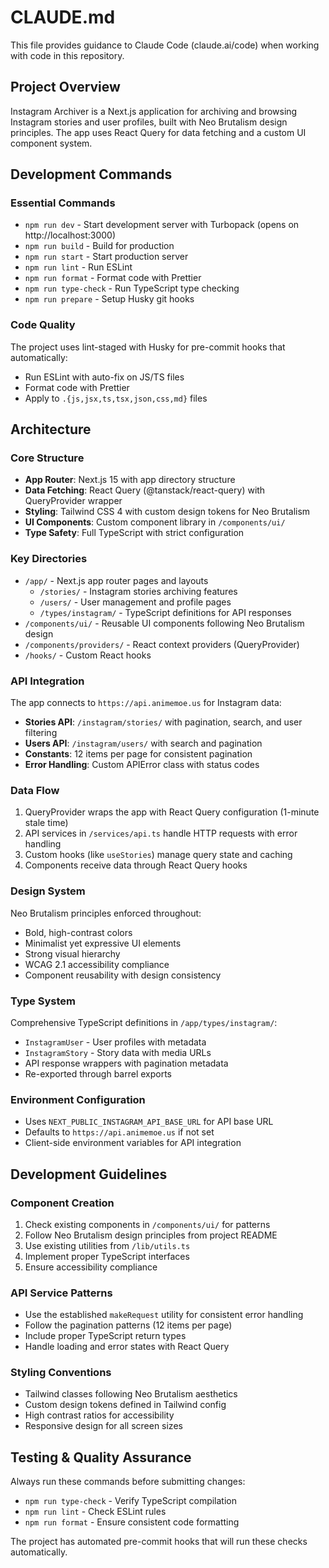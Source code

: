 # CLAUDE.md

This file provides guidance to Claude Code (claude.ai/code) when working with code in this repository.

## Project Overview

Instagram Archiver is a Next.js application for archiving and browsing Instagram stories and user profiles, built with Neo Brutalism design principles. The app uses React Query for data fetching and a custom UI component system.

## Development Commands

### Essential Commands

- `npm run dev` - Start development server with Turbopack (opens on http://localhost:3000)
- `npm run build` - Build for production
- `npm run start` - Start production server
- `npm run lint` - Run ESLint
- `npm run format` - Format code with Prettier
- `npm run type-check` - Run TypeScript type checking
- `npm run prepare` - Setup Husky git hooks

### Code Quality

The project uses lint-staged with Husky for pre-commit hooks that automatically:

- Run ESLint with auto-fix on JS/TS files
- Format code with Prettier
- Apply to `.{js,jsx,ts,tsx,json,css,md}` files

## Architecture

### Core Structure

- **App Router**: Next.js 15 with app directory structure
- **Data Fetching**: React Query (@tanstack/react-query) with QueryProvider wrapper
- **Styling**: Tailwind CSS 4 with custom design tokens for Neo Brutalism
- **UI Components**: Custom component library in `/components/ui/`
- **Type Safety**: Full TypeScript with strict configuration

### Key Directories

- `/app/` - Next.js app router pages and layouts
  - `/stories/` - Instagram stories archiving features
  - `/users/` - User management and profile pages
  - `/types/instagram/` - TypeScript definitions for API responses
- `/components/ui/` - Reusable UI components following Neo Brutalism design
- `/components/providers/` - React context providers (QueryProvider)
- `/hooks/` - Custom React hooks

### API Integration

The app connects to `https://api.animemoe.us` for Instagram data:

- **Stories API**: `/instagram/stories/` with pagination, search, and user filtering
- **Users API**: `/instagram/users/` with search and pagination
- **Constants**: 12 items per page for consistent pagination
- **Error Handling**: Custom APIError class with status codes

### Data Flow

1. QueryProvider wraps the app with React Query configuration (1-minute stale time)
2. API services in `/services/api.ts` handle HTTP requests with error handling
3. Custom hooks (like `useStories`) manage query state and caching
4. Components receive data through React Query hooks

### Design System

Neo Brutalism principles enforced throughout:

- Bold, high-contrast colors
- Minimalist yet expressive UI elements
- Strong visual hierarchy
- WCAG 2.1 accessibility compliance
- Component reusability with design consistency

### Type System

Comprehensive TypeScript definitions in `/app/types/instagram/`:

- `InstagramUser` - User profiles with metadata
- `InstagramStory` - Story data with media URLs
- API response wrappers with pagination metadata
- Re-exported through barrel exports

### Environment Configuration

- Uses `NEXT_PUBLIC_INSTAGRAM_API_BASE_URL` for API base URL
- Defaults to `https://api.animemoe.us` if not set
- Client-side environment variables for API integration

## Development Guidelines

### Component Creation

1. Check existing components in `/components/ui/` for patterns
2. Follow Neo Brutalism design principles from project README
3. Use existing utilities from `/lib/utils.ts`
4. Implement proper TypeScript interfaces
5. Ensure accessibility compliance

### API Service Patterns

- Use the established `makeRequest` utility for consistent error handling
- Follow the pagination patterns (12 items per page)
- Include proper TypeScript return types
- Handle loading and error states with React Query

### Styling Conventions

- Tailwind classes following Neo Brutalism aesthetics
- Custom design tokens defined in Tailwind config
- High contrast ratios for accessibility
- Responsive design for all screen sizes

## Testing & Quality Assurance

Always run these commands before submitting changes:

- `npm run type-check` - Verify TypeScript compilation
- `npm run lint` - Check ESLint rules
- `npm run format` - Ensure consistent code formatting

The project has automated pre-commit hooks that will run these checks automatically.
